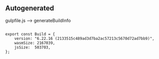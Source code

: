



Autogenerated
-------------








gulpfile.js --> generateBuildInfo


  

```

export const Build = {
    version: "6.22.16 (2133515c489ad3d7ba2ac57213c5670d72ad7bb9)",
    wasmSize: 2167039,
    jsSize:  503703,
};


```





